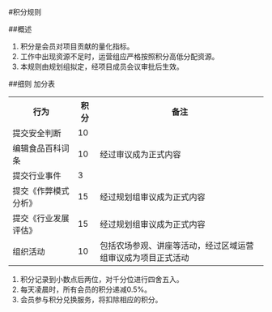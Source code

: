 #积分规则

##概述
1. 积分是会员对项目贡献的量化指标。
2. 工作中出现资源不足时，运营组应严格按照积分高低分配资源。
3. 本规则由规划组拟定，经项目成员会议审批后生效。

##细则
加分表
 <table>
<tr><th>行为</th><th>积分</th><th>备注</th></tr>
<tr><td>提交安全判断</td><td>10</td><td></td></tr>
<tr><td>编辑食品百科词条</td><td>10</td><td>经过审议成为正式内容</td></tr>
<tr><td>提交行业事件</td><td>3</td><td></td></tr>
<tr><td>提交《作弊模式分析》</td><td>15</td><td>经过规划组审议成为正式内容</td></tr>
<tr><td>提交《行业发展评估》</td><td>15</td><td>经过规划组审议成为正式内容</td></tr>
<tr><td>组织活动</td><td>10</td><td>包括农场参观、讲座等活动，经过区域运营组审议成为项目正式活动</td></tr>
</table>  

1. 积分记录到小数点后两位，对千分位进行四舍五入。
2. 每天凌晨时，所有会员的积分递减0.5%。
3. 会员参与积分兑换服务，将扣除相应的积分。